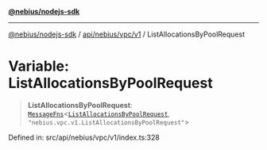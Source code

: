 [**@nebius/nodejs-sdk**](../../../../../README.md)

***

[@nebius/nodejs-sdk](../../../../../README.md) / [api/nebius/vpc/v1](../README.md) / ListAllocationsByPoolRequest

# Variable: ListAllocationsByPoolRequest

> **ListAllocationsByPoolRequest**: [`MessageFns`](../../../../../runtime/protos/core/interfaces/MessageFns.md)\<[`ListAllocationsByPoolRequest`](../interfaces/ListAllocationsByPoolRequest.md), `"nebius.vpc.v1.ListAllocationsByPoolRequest"`\>

Defined in: src/api/nebius/vpc/v1/index.ts:328
